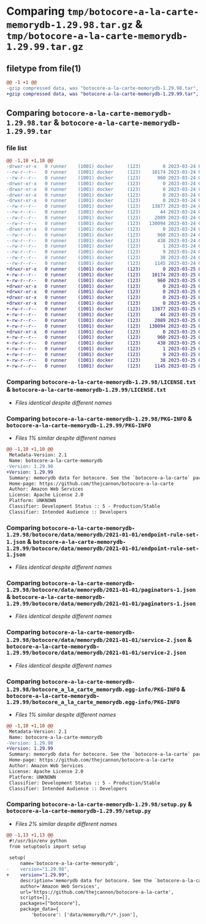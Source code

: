 # Comparing `tmp/botocore-a-la-carte-memorydb-1.29.98.tar.gz` & `tmp/botocore-a-la-carte-memorydb-1.29.99.tar.gz`

## filetype from file(1)

```diff
@@ -1 +1 @@
-gzip compressed data, was "botocore-a-la-carte-memorydb-1.29.98.tar", last modified: Fri Mar 24 01:24:35 2023, max compression
+gzip compressed data, was "botocore-a-la-carte-memorydb-1.29.99.tar", last modified: Sat Mar 25 01:23:02 2023, max compression
```

## Comparing `botocore-a-la-carte-memorydb-1.29.98.tar` & `botocore-a-la-carte-memorydb-1.29.99.tar`

### file list

```diff
@@ -1,18 +1,18 @@
-drwxr-xr-x   0 runner    (1001) docker     (123)        0 2023-03-24 01:24:35.762102 botocore-a-la-carte-memorydb-1.29.98/
--rw-r--r--   0 runner    (1001) docker     (123)    10174 2023-03-24 01:24:35.000000 botocore-a-la-carte-memorydb-1.29.98/LICENSE.txt
--rw-r--r--   0 runner    (1001) docker     (123)      960 2023-03-24 01:24:35.762102 botocore-a-la-carte-memorydb-1.29.98/PKG-INFO
-drwxr-xr-x   0 runner    (1001) docker     (123)        0 2023-03-24 01:24:35.762102 botocore-a-la-carte-memorydb-1.29.98/botocore/
-drwxr-xr-x   0 runner    (1001) docker     (123)        0 2023-03-24 01:24:35.762102 botocore-a-la-carte-memorydb-1.29.98/botocore/data/
-drwxr-xr-x   0 runner    (1001) docker     (123)        0 2023-03-24 01:24:35.762102 botocore-a-la-carte-memorydb-1.29.98/botocore/data/memorydb/
-drwxr-xr-x   0 runner    (1001) docker     (123)        0 2023-03-24 01:24:35.762102 botocore-a-la-carte-memorydb-1.29.98/botocore/data/memorydb/2021-01-01/
--rw-r--r--   0 runner    (1001) docker     (123)    13877 2023-03-24 01:23:57.000000 botocore-a-la-carte-memorydb-1.29.98/botocore/data/memorydb/2021-01-01/endpoint-rule-set-1.json
--rw-r--r--   0 runner    (1001) docker     (123)       44 2023-03-24 01:23:57.000000 botocore-a-la-carte-memorydb-1.29.98/botocore/data/memorydb/2021-01-01/examples-1.json
--rw-r--r--   0 runner    (1001) docker     (123)     2089 2023-03-24 01:23:57.000000 botocore-a-la-carte-memorydb-1.29.98/botocore/data/memorydb/2021-01-01/paginators-1.json
--rw-r--r--   0 runner    (1001) docker     (123)   130094 2023-03-24 01:23:57.000000 botocore-a-la-carte-memorydb-1.29.98/botocore/data/memorydb/2021-01-01/service-2.json
-drwxr-xr-x   0 runner    (1001) docker     (123)        0 2023-03-24 01:24:35.762102 botocore-a-la-carte-memorydb-1.29.98/botocore_a_la_carte_memorydb.egg-info/
--rw-r--r--   0 runner    (1001) docker     (123)      960 2023-03-24 01:24:35.000000 botocore-a-la-carte-memorydb-1.29.98/botocore_a_la_carte_memorydb.egg-info/PKG-INFO
--rw-r--r--   0 runner    (1001) docker     (123)      438 2023-03-24 01:24:35.000000 botocore-a-la-carte-memorydb-1.29.98/botocore_a_la_carte_memorydb.egg-info/SOURCES.txt
--rw-r--r--   0 runner    (1001) docker     (123)        1 2023-03-24 01:24:35.000000 botocore-a-la-carte-memorydb-1.29.98/botocore_a_la_carte_memorydb.egg-info/dependency_links.txt
--rw-r--r--   0 runner    (1001) docker     (123)        9 2023-03-24 01:24:35.000000 botocore-a-la-carte-memorydb-1.29.98/botocore_a_la_carte_memorydb.egg-info/top_level.txt
--rw-r--r--   0 runner    (1001) docker     (123)       38 2023-03-24 01:24:35.762102 botocore-a-la-carte-memorydb-1.29.98/setup.cfg
--rw-r--r--   0 runner    (1001) docker     (123)     1145 2023-03-24 01:24:35.000000 botocore-a-la-carte-memorydb-1.29.98/setup.py
+drwxr-xr-x   0 runner    (1001) docker     (123)        0 2023-03-25 01:23:02.528737 botocore-a-la-carte-memorydb-1.29.99/
+-rw-r--r--   0 runner    (1001) docker     (123)    10174 2023-03-25 01:23:02.000000 botocore-a-la-carte-memorydb-1.29.99/LICENSE.txt
+-rw-r--r--   0 runner    (1001) docker     (123)      960 2023-03-25 01:23:02.524737 botocore-a-la-carte-memorydb-1.29.99/PKG-INFO
+drwxr-xr-x   0 runner    (1001) docker     (123)        0 2023-03-25 01:23:02.524737 botocore-a-la-carte-memorydb-1.29.99/botocore/
+drwxr-xr-x   0 runner    (1001) docker     (123)        0 2023-03-25 01:23:02.524737 botocore-a-la-carte-memorydb-1.29.99/botocore/data/
+drwxr-xr-x   0 runner    (1001) docker     (123)        0 2023-03-25 01:23:02.524737 botocore-a-la-carte-memorydb-1.29.99/botocore/data/memorydb/
+drwxr-xr-x   0 runner    (1001) docker     (123)        0 2023-03-25 01:23:02.524737 botocore-a-la-carte-memorydb-1.29.99/botocore/data/memorydb/2021-01-01/
+-rw-r--r--   0 runner    (1001) docker     (123)    13877 2023-03-25 01:22:12.000000 botocore-a-la-carte-memorydb-1.29.99/botocore/data/memorydb/2021-01-01/endpoint-rule-set-1.json
+-rw-r--r--   0 runner    (1001) docker     (123)       44 2023-03-25 01:22:12.000000 botocore-a-la-carte-memorydb-1.29.99/botocore/data/memorydb/2021-01-01/examples-1.json
+-rw-r--r--   0 runner    (1001) docker     (123)     2089 2023-03-25 01:22:12.000000 botocore-a-la-carte-memorydb-1.29.99/botocore/data/memorydb/2021-01-01/paginators-1.json
+-rw-r--r--   0 runner    (1001) docker     (123)   130094 2023-03-25 01:22:12.000000 botocore-a-la-carte-memorydb-1.29.99/botocore/data/memorydb/2021-01-01/service-2.json
+drwxr-xr-x   0 runner    (1001) docker     (123)        0 2023-03-25 01:23:02.524737 botocore-a-la-carte-memorydb-1.29.99/botocore_a_la_carte_memorydb.egg-info/
+-rw-r--r--   0 runner    (1001) docker     (123)      960 2023-03-25 01:23:02.000000 botocore-a-la-carte-memorydb-1.29.99/botocore_a_la_carte_memorydb.egg-info/PKG-INFO
+-rw-r--r--   0 runner    (1001) docker     (123)      438 2023-03-25 01:23:02.000000 botocore-a-la-carte-memorydb-1.29.99/botocore_a_la_carte_memorydb.egg-info/SOURCES.txt
+-rw-r--r--   0 runner    (1001) docker     (123)        1 2023-03-25 01:23:02.000000 botocore-a-la-carte-memorydb-1.29.99/botocore_a_la_carte_memorydb.egg-info/dependency_links.txt
+-rw-r--r--   0 runner    (1001) docker     (123)        9 2023-03-25 01:23:02.000000 botocore-a-la-carte-memorydb-1.29.99/botocore_a_la_carte_memorydb.egg-info/top_level.txt
+-rw-r--r--   0 runner    (1001) docker     (123)       38 2023-03-25 01:23:02.528737 botocore-a-la-carte-memorydb-1.29.99/setup.cfg
+-rw-r--r--   0 runner    (1001) docker     (123)     1145 2023-03-25 01:23:02.000000 botocore-a-la-carte-memorydb-1.29.99/setup.py
```

### Comparing `botocore-a-la-carte-memorydb-1.29.98/LICENSE.txt` & `botocore-a-la-carte-memorydb-1.29.99/LICENSE.txt`

 * *Files identical despite different names*

### Comparing `botocore-a-la-carte-memorydb-1.29.98/PKG-INFO` & `botocore-a-la-carte-memorydb-1.29.99/PKG-INFO`

 * *Files 1% similar despite different names*

```diff
@@ -1,10 +1,10 @@
 Metadata-Version: 2.1
 Name: botocore-a-la-carte-memorydb
-Version: 1.29.98
+Version: 1.29.99
 Summary: memorydb data for botocore. See the `botocore-a-la-carte` package for more info.
 Home-page: https://github.com/thejcannon/botocore-a-la-carte
 Author: Amazon Web Services
 License: Apache License 2.0
 Platform: UNKNOWN
 Classifier: Development Status :: 5 - Production/Stable
 Classifier: Intended Audience :: Developers
```

### Comparing `botocore-a-la-carte-memorydb-1.29.98/botocore/data/memorydb/2021-01-01/endpoint-rule-set-1.json` & `botocore-a-la-carte-memorydb-1.29.99/botocore/data/memorydb/2021-01-01/endpoint-rule-set-1.json`

 * *Files identical despite different names*

### Comparing `botocore-a-la-carte-memorydb-1.29.98/botocore/data/memorydb/2021-01-01/paginators-1.json` & `botocore-a-la-carte-memorydb-1.29.99/botocore/data/memorydb/2021-01-01/paginators-1.json`

 * *Files identical despite different names*

### Comparing `botocore-a-la-carte-memorydb-1.29.98/botocore/data/memorydb/2021-01-01/service-2.json` & `botocore-a-la-carte-memorydb-1.29.99/botocore/data/memorydb/2021-01-01/service-2.json`

 * *Files identical despite different names*

### Comparing `botocore-a-la-carte-memorydb-1.29.98/botocore_a_la_carte_memorydb.egg-info/PKG-INFO` & `botocore-a-la-carte-memorydb-1.29.99/botocore_a_la_carte_memorydb.egg-info/PKG-INFO`

 * *Files 1% similar despite different names*

```diff
@@ -1,10 +1,10 @@
 Metadata-Version: 2.1
 Name: botocore-a-la-carte-memorydb
-Version: 1.29.98
+Version: 1.29.99
 Summary: memorydb data for botocore. See the `botocore-a-la-carte` package for more info.
 Home-page: https://github.com/thejcannon/botocore-a-la-carte
 Author: Amazon Web Services
 License: Apache License 2.0
 Platform: UNKNOWN
 Classifier: Development Status :: 5 - Production/Stable
 Classifier: Intended Audience :: Developers
```

### Comparing `botocore-a-la-carte-memorydb-1.29.98/setup.py` & `botocore-a-la-carte-memorydb-1.29.99/setup.py`

 * *Files 2% similar despite different names*

```diff
@@ -1,13 +1,13 @@
 #!/usr/bin/env python
 from setuptools import setup
 
 setup(
     name='botocore-a-la-carte-memorydb',
-    version="1.29.98",
+    version="1.29.99",
     description='memorydb data for botocore. See the `botocore-a-la-carte` package for more info.',
     author='Amazon Web Services',
     url='https://github.com/thejcannon/botocore-a-la-carte',
     scripts=[],
     packages=["botocore"],
     package_data={
         'botocore': ['data/memorydb/*/*.json'],
```

